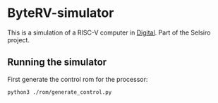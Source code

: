 # ByteRV-simulator
This is a simulation of a RISC-V computer in [Digital](https://github.com/hneemann/Digital). Part of the Selsiro project.

## Running the simulator
First generate the control rom for the processor:
```sh
python3 ./rom/generate_control.py
```
